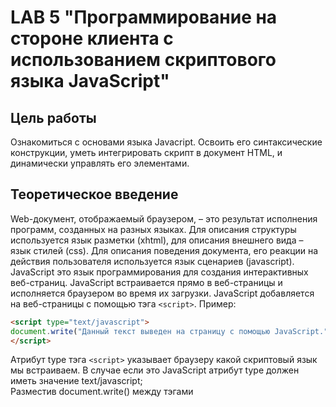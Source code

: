 # LAB 5 "Программирование на стороне клиента с использованием скриптового языка JavaScript"

## Цель работы
Ознакомиться с основами языка Javacript. Освоить его синтаксические конструкции, уметь интегрировать скрипт в документ HTML, и динамически управлять его элементами.

## Теоретическое введение
Web-документ, отображаемый браузером, – это результат исполнения программ, созданных на разных языках. Для описания структуры используется язык разметки (xhtml), для описания внешнего вида – язык стилей (css). Для описания поведения документа, его реакции на действия пользователя используется язык сценариев (javascript).  
JavaScript это язык программирования для создания интерактивных веб-страниц. JavaScript встраивается прямо в
веб-страницы и исполняется браузером во время их загрузки. JavaScript добавляется на веб-страницы с помощью тэга `<script>`.
Пример:
```html
<script type="text/javascript">
document.write("Данный текст выведен на страницу с помощью JavaScript.");
</script>
```
Атрибут type тэга `<script>` указывает браузеру какой скриптовый язык мы встраиваем. В случае если это JavaScript атрибут type должен иметь значение text/javascript;  
Разместив document.write() между тэгами <script> и `</script>` мы сообщаем браузеру обрабатывать ее как команду JavaScript, поэтому после загрузки страницы браузер выведет: "Данный текст выведен на страницу с помощью JavaScript.".
Чтобы JavaScript код не смешивался с HTML разметкой необходимо размещать его в секции head.  
Если размещать JavaScript в самом конце секции body, то скрипт не начнет выполняться до полной загрузки документа и
это не приведет к возможным ошибкам. JavaScript код необязательно должен непосредственно содержаться в HTML документе, он также может храниться во внешнем текстовом файле с расширением .js.
Использовать внешние файлы скриптов удобно в случаях, когда необходимо определять код, который будет работать на нескольких страницах веб-сайта. Внешние скрипты, также, как и обычные подключаются к страницам с помощью тэга <script> однако в этом случае содержимое тэга должно оставаться пустым и к нему должен быть добавлен атрибут src содержащий адрес внешнего .js
файла.

### Синтаксис языка
JavaScript – зависит от регистра. Имена JavaScript и Javascript - разные имена! Все ключевые слова используют только нижний регистр. Требования к именам переменных такие же, как в Паскале. Операторы разделяются точкой с запятой, которую можно опустить, если оператор заканчивается символом новой строки (Enter). Комментарии:
*	// однострочный комментарий,
*	/*
*	..многострочный комментарий
*	*/


### Типы данных
Переменные не имеют строгой типизации. Объявляются с помощью оператора let, который можно опускать, за исключением объявления локальных переменных в теле функции. Возможно объявление c одновременной инициализацией, например:
let s = 123	//объявляется целочисленная переменная x, имею- щая десятичное значение 123
let d=3.14 //объявляется переменная с плавающей точкой име- ющая десятичное значение
let str1='Строковая переменная'
let p=true //объявляется логическая переменная
Тип переменной может изменяться в процессе выполнения программы. Если в выражении содержатся и числовые и строковые переменные, то числовые переменные автоматически приводятся к строковому виду.


### Математические операции
Сложение	x=100+5, str2=’Начало’ + ’ конец’	  
Вычитание	X=100-5  
Умножение	X=2*3	  
Деление	X=12/2	  
Остаток от деления (аналогично mod)	X=16%3  
Значение увеличивается на 1	X=2; X++;  
Значение уменьшается на 1	X=2; X––;  

### Операции сравнения
Равно	Х==10  
Не равно	X!=5  
Больше	X>0  
Меньше	X<4  
Больше либо равно	X>=Y  
Меньше либо равно	X<=5  

### Логические операции
Аналогично	логической операции and	X>=2 && y>=2  
Аналогично	логической операции or	x>0 || y>0  
Аналогично	логической операции not	!(1 < x && x < 10)  

### Операторы присваивания
Присваивает значение переменной	Х=1000;  
Увеличивает значение переменной на указанную величину	X=1000; Х+=100;  
Уменьшает	значение	переменной на указанную величину	X=1000; Х-=12;  
Умножает значение переменной на указанную величину	X=1000; Х*=2;  
Делит значение переменной на указанную величину	X=1000; Х/=2;  
Делит значение переменной на указанную величину и возвращает остаток	X=1000; Х%=5;  

### Условный оператор
```js
if (a==2)
  z=2;
else
  z=3;

if (x>=2 && x<=6) {
  y=0;
  z=1;
}
else {
  y=1;
  z=0;
}
```
В JavaScript	существует 3 функции (метода), позволяющие пользователю выводить диалоговые окна:
* Метод alert используется для вывода простейшего диалогового окна, содержащего текст сообщения и единственную кнопку "Ok". Программа выводит сообщение и ожидает нажатия кнопки. После нажатия на кнопку, программа начинает выполняться дальше. Текст сообщения может сцепляться с любой текстовой пере- менной с помощью знака «+». Чтобы текст выводился в несколько строк используют символы «\n».
* Метод confirm используется в тех случаях, когда пользователь должен сделать выбор. Метод confirm позволяет пользователю вывести диалоговое окно, содержащее текст вопроса и кнопки "OК" и "Отмена". "OК" соответствует значению true, "Отмена" - значению false.
* Метод prompt используется в тех случаях, когда пользователю нужно ввести значение в переменную. В окно выводится сообщение «строка1», в поле ввода помещается умалчиваемое значение «строка2». Этот метод позволяет вывести диалоговое окно запроса на ввод данных. Результат работы функции присваивают переменной строкового типа.

Если введенные данные нужно использовать в арифметических выражениях, необходимо выполнить преобразование введенной строки к числовому типу. Это можно сделать при помощи следующих функций: parseInt("строка") - преобразует строку в целое число; parseFloat("строка") - преобразует строку в число с плавающей точкой.  
JavaScript это объектно-ориентированный язык. Основной единицей в объектно-ориентированном языке является объект, который объединяет в себе данные (свойства) и средства обработки этих данных (методы). Если говорить образно, то объекты – это «существительные», свойства объекта – это «прилагательные», а методы объекта – это «глаголы». Значения свойств объектов можно изменять.
Про JavaScript говорят, что в нем все объект. А именно: объектами являются окно, в котором открывается документ, сам документ, все элементы документа и даже свойства этих элементов. Есть также специальные встроенные объекты. Для упорядочивания огромного количества объектов создатели браузеров придумали объектную модель документа. Эта модель является структурой организации объектов на странице.
Объект document соответствует всему HTML-документу.  
Изучим один метод этого объекта, позволяющий динамически формировать документ.  
* Метод document.write(“строка html-кода”) - выводит строку в окно документа.
* Метод document.writeln (“строка html-кода”) - выводит строку в окно документа, в конце выводится символ "пробел".
  
Метод, применяемый к объекту, пишется после имени объекта через точку.  
Содержимое строки должно быть в кавычках или это может быть объединение (сумма) нескольких строк или строковых переменных.
Строка должна содержать элементы разметки страницы (теги и их содержимое). Метод исполняется в процессе загрузки документа.

### Оператор цикла for
1.	Возможен цикл с любым шагом.
2.	Отсутствует do.
3.	Начальное и конечное значение параметра, а также шаг указываются в скобках в заголовке цикла.
4.	Вместо операторных скобок (begin end) с той же целью используются фигурные скобки.

```js
let num = 3;
for (let i = 0; i < num; i++) {
  document.write(`<p>String number ${i}</p>`);
}
```
## Порядок выполнение
1. Окна оповещения используются в случаях, когда необходимо, чтобы пользователь обязательно обратил внимание на определенную информацию. Когда окно оповещения будет вызвано пользователь должен будет нажать кнопку "OK" для, того чтобы продолжить просмотр страницы. Выведем окно с помощью следующего кода:
```html
<html>
<head>
<script type='text/javascript'>
function example(){
  alert('Если Вы видите это сообщение, значит страница была полностью загружена.');
}
</script>
</head>
<body onload='example()'>
</body>
</html>
```
2. Окна подтверждения используются в случаях, когда необходимо, чтобы пользователь подтвердил или отклонил что-либо. Когда окно подтверждения будет вызвано пользователь должен будет нажать либо "OK", либо "Отмена", чтобы продолжить. Если пользователь нажмет "OK" вернется true (истина), если пользователь нажмет "Отмена" вернется false (ложь). Напишем следующий код:
```html
<html>
<head>
<script type='text/javascript'>
function popBox(){
 x=confirm("Нажмите на любую кнопку");
 if (x==true){
 document.write('Вы нажали OK');
 }
 else {
 document.write('Вы нажали Отмена.');
 }
}
</script>
</head>
<body onload='popBox()'>
</body>
</html>
```
3. Окна запроса используются в случаях, когда от пользователя необходимо получить определенную информацию. Когда окно запроса будет вызвано пользователь должен будет ввести определенные данные и нажать на "OK". Если пользователь не хочет вводить данные он может нажать "Отмена" и окно сразу будет закрыто. Если пользователь введет что-либо в окно и нажмет "OK" будет возвращено введенное пользователем значение, если пользователь нажмет "Отмена", то будет возвращено null. Напишем следующий код:
```html
<html>
<head>
<script type='text/javascript'>
//Функция будет вызвана после загрузки страницы
function popBox1()
{
 ex1=prompt("Введите Ваше имя:", "Дмитрий");
 document.write('Ваше имя: '+ex1);
}
</script>
</head>
<body onload='popBox1()'>
</body>
</html>
```
4. Используем цикл while для вывода текста:
```js
count = 1;
while (count< 5) {
  document.write("Счетчик " + count + "<BR>");
  count++; )
  document .write ( "<BRxBR>") ;
count = 0;
while (count< 5) {
  count++;
  document.write("Счетчик " + count + "<BR>");
}
```
5. Напишем более сложный скрипт поиска слова в массиве:
```js
function find_month() {
  month = prompt("Введите месяц: ");
  if (month) {
    let months = ['january', 'february', 'march', 'april', 'may', 'june', 'july', 'august', 'september', 'october', 'november', 'december'];
    var i = NaN;
    list = months.join("$");
    position = list.indexOf(month);
    if (position > -1) {
      var ind = 0;
      if (position) {
        sub_list = list.substring(0, position);
        sub_array = sub_list.split("$");
        ind = sub_array.length - 1;
      } 
      alert("Месяц " + months[ind] + " в массиве находится под индексом " + ind);  
    }
    else
      alert("Месяц " + month + " в массиве отсутствует");
  }
}

find_month();
```
6. Динамическое создание таблицы по данным многомерного массива. В основной раздел Web-страницы добавляется пустая таблица под именем tb. Затем выполняется код сценария, в котором прежде всего создается и заполняется данными многомерный массив arData. В следующих строках сценария выполняется конструкция из двух вложенных циклов for. Первый цикл добавляет в таблицу новую строку, тогда как следующий цикл заполняет строку таблицы ячейками и присваивает им значения из массива.
```html
<BODY>
<TABLE NAME='tb' ID='tb' BORDER=1></TABLE>
<SCRIPT>
arData = new Array(3);
arData[0] = new Array("1","2","3","4","5");
arData[1] = new Array("a","б","в","г","д");
arData[2] = new Array("@","#","$","%","&");
for (i = 0; i < arData.length; i++) {
  tb.insertRow(i);
  for (j = 0; j < arData[i].length; j++) {
    tb.rows[i].insertCell(j ) ;
    tb.rows[i].cells[j].width = 50;
    tb.rows[i].cells[j].align = 'center';
    tb.rows[i].cells[j].innerText = arData[i][j];
  }
}
</SCRIPT>
</BODY>
```
7. Динамическое добавление строк в таблицу. В функцию передаются значения полей Имя, Фамилия и Отчество. В первой строке функции add_entry в таблицу добавляется новая строка. Указан индекс ввода – 1. Таким образом, каждый щелчок на кнопке будет
вставлять новую строку под строкой заголовка, смещая все остальные строки вниз. Обратите внимание: нумерация строк, как и ячеек, начинается с числа 0, т.е. первая строка в таблице является нулевой. Номер последней строки равняется числу строк таблицы минус единица. Если индекс окажется больше этого числа, строка не будет добавлена в таблицу. Затем происходит добавление ячеек в новую строку и ввод соответствующего текста. Все ячейки вводятся под индексом 0, и каждая новая ячейка смещает предыдущие вправо по строке. Поэтому первой добавленной ячейке мы присваиваем текст последней ячейки в строке. Попробуйте самостоятельно изменить код таким образом, чтобы ячейки вводились в строку последовательно, с первой по последнюю.
```html
<script>
function add_entry(surname, name, middle) {
row = table.insertRow(1);
cell3 = row.insertCell(0);
cell3.innerText = middle;
cell2 = row.insertCell(0);
cell2.innerText = name;
cell1 = row.insertCell(0);
cell1.innerText = surname;
}
</script>
<Form>
<br>Фамилия
&nbsp;&nbsp;&nbsp;&nbsp;&nbsp;&nbsp;&nbsp;&nbsp;&nbsp;&nbsp;&nbsp;
&nbsp;&nbsp;&nbsp;&nbsp;&nbsp;&nbsp;&nbsp;&nbsp;&nbsp;Имя
&nbsp;&nbsp;&nbsp;&nbsp;&nbsp;&nbsp;&nbsp;&nbsp;&nbsp;&nbsp;&nbsp;
&nbsp;&nbsp;&nbsp;&nbsp;&nbsp;&nbsp;&nbsp;&nbsp;&nbsp;
&nbsp;&nbsp;&nbsp;&nbsp;&nbsp;&nbsp;&nbsp; Отчество
<BR>
<INPUT Type='text' Value="Иванов" name='s' ID='s'>&nbsp;
<INPUT Type='text' Value="Иван" Name='n' ID='n'>&nbsp;
<INPUT Type='text' Value="Иванович" Name='m' ID='m'>
<br><INPUT TYPE='button' Value='добавьте данные в таблицу'
ONCLICK = "add_entry(s.value,n.value,m.value)">
</form>
<br>
<table Name='table' ID='table' border=1>
<tr><td>Фамилия</td><TD>Имя</td><TD>Отчество</td>
</tr>
</table>
```
8. Посчитаем количество дней, оставшихся до Нового года.
```html
<HTML>
<HEAD>
<TITLE>Выбор фона</TITLE>
<SCRIPT>
function count() {
 now = new Date();
 setdate = new Date("Jan 1 2022 00:00:00");
 setdate.setFullYear(now.getFullYear() + 1);
 day = (now - setdate) / 1000 / 60 / 60 / 24;
 day = Math.round(day);
 document.write("До Нового года осталось " + " <b>" + day + "</b>" + " дней!");
}
</SCRIPT>
<FORM>
Щелкните на кнопке:
<BR><INPUT TYPE=button ONCLICK="count()" VALUE="Результат">
</BODY>
</HTML>
```
## Содержание отчёта
